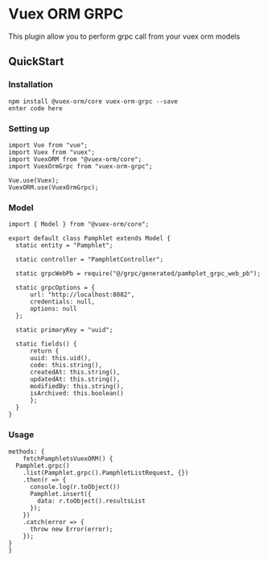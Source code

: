 # Vuex ORM GRPC
This plugin allow you to perform grpc call from your vuex orm models

## QuickStart
### Installation
	npm install @vuex-orm/core vuex-orm-grpc --save 
	enter code here
### Setting up
	import Vue from "vue";  
	import Vuex from "vuex";  
	import VuexORM from "@vuex-orm/core"; 
	import VuexOrmGrpc from "vuex-orm-grpc";
	
	Vue.use(Vuex);  
	VuexORM.use(VuexOrmGrpc);

### Model
	import { Model } from "@vuex-orm/core";  
		  
	export default class Pamphlet extends Model {  
	  static entity = "Pamphlet";  
	  
	  static controller = "PamphletController";  
	  
	  static grpcWebPb = require("@/grpc/generated/pamhplet_grpc_web_pb");  
	 
	  static grpcOptions = {  
    	  url: "http://localhost:8082",  
    	  credentials: null,  
    	  options: null  
	  };  
	  
	  static primaryKey = "uuid";  
	  
	  static fields() {  
    	  return {  
    	  uuid: this.uid(),  
    	  code: this.string(),  
    	  createdAt: this.string(),  
    	  updatedAt: this.string(),  
    	  modifiedBy: this.string(),  
    	  isArchived: this.boolean()  
    	  };  
	  }  
	}

### Usage
	methods: {
		fetchPamphletsVuexORM() {
      Pamphlet.grpc()
        .list(Pamphlet.grpc().PamphletListRequest, {})
        .then(r => {
          console.log(r.toObject())
          Pamphlet.insert({
            data: r.toObject().resultsList
          });
        })
        .catch(error => {
          throw new Error(error);
        });
    }
	}